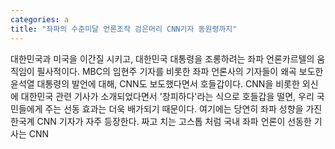 ```yaml
---
categories: a
title: "좌파의 수준미달 언론조작 검은머리 CNN기자 동원령까지"
---
```

대한민국과 미국을 이간질 시키고, 대한민국 대통령을 조롱하려는 좌파 언론카르텔의 움직임이 필사적이다. MBC의 임현주 기자를 비롯한 좌파 언론사의 기자들이 왜곡 보도한 윤석열 대통령의 발언에 대해, CNN도 보도했다면서 호들갑이다. CNN을 비롯한 외신에 대한민국 관련 기사가 소개되었다면서 &#39;창피하다&#39;라는 식으로 호들갑을 떨면, 우리 국민들에게 주는 선동 효과는 더욱 배가되기 때문이다. 여기에는 당연히 좌파 성향을 가진 한국계 CNN 기자가 자주 등장한다. 짜고 치는 고스톱 처럼 국내 좌파 언론이 선동한 기사는 CNN